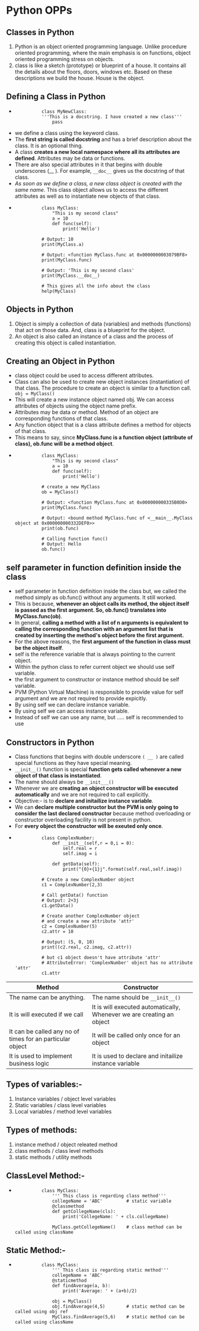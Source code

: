 # Python OPPs
## Classes in Python
1. Python is an object oriented programming language. Unlike procedure oriented programming, where the main emphasis is on functions, object oriented programming stress on objects.
2. class is like a sketch (prototype) or blueprint of a house. It contains all the details about the floors, doors, windows etc. Based on these descriptions we build the house. House is the object.

## Defining a Class in Python
-               class MyNewClass:
                '''This is a docstring. I have created a new class'''
                    pass
- we define a class using the keyword class.                    
- The **first string is called docstring** and has a brief description about the class. It is an optional thing.
- A class **creates a new local namespace where all its attributes are defined**. Attributes may be data or functions.
- There are also special attributes in it that begins with double underscores (__ ). For example, `__doc__` gives us the docstring of that class.
- *As soon as we define a class, a new class object is created with the same name*. This class object allows us to access the different attributes as well as to instantiate new objects of that class.
-               class MyClass:
	                "This is my second class"
                    a = 10
                    def func(self):
                        print('Hello')

                # Output: 10
                print(MyClass.a)

                # Output: <function MyClass.func at 0x0000000003079BF8>
                print(MyClass.func)

                # Output: 'This is my second class'
                print(MyClass.__doc__)

                # This gives all the info about the class
                help(MyClass)

## Objects in Python     
1. Object is simply a collection of data (variables) and methods (functions) that act on those data. And, class is a blueprint for the object.
2. An object is also called an instance of a class and the process of creating this object is called instantiation.

## Creating an Object in Python
- class object could be used to access different attributes.
- Class can also be used to create new object instances (instantiation) of that class. The procedure to create an object is similar to a function call.
                `       obj = MyClass()    `
- This will create a new instance object named obj. We can access attributes of objects using the object name prefix.
- Attributes may be data or method. Method of an object are corresponding functions of that class.
- Any function object that is a class attribute defines a method for objects of that class.
- This means to say, since **MyClass.func is a function object (attribute of class), ob.func will be a method object**.
-               class MyClass:
                    "This is my second class"
                    a = 10
                    def func(self):
                        print('Hello')

                # create a new MyClass
                ob = MyClass()

                # Output: <function MyClass.func at 0x000000000335B0D0>
                print(MyClass.func)

                # Output: <bound method MyClass.func of <__main__.MyClass object at 0x000000000332DEF0>>
                print(ob.func)

                # Calling function func()
                # Output: Hello
                ob.func()

## self parameter in function definition inside the class
- self parameter in function definition inside the class but, we called the method simply as ob.func() without any arguments. It still worked.
- This is because, **whenever an object calls its method, the object itself is passed as the first argument. So, ob.func() translates into MyClass.func(ob)**.
- In general, **calling a method with a list of n arguments is equivalent to calling the corresponding function with an argument list that is created by inserting the method's object before the first argument.**
- For the above reasons, the **first argument of the function in class must be the object itself**. 
- self is the reference variable that is always pointing to the current object.
- Within the python class to refer current object we should use self variable.
- the first argument to constructor or instance method should be self variable.
- PVM (Python Virtual Machine) is responsible to provide value for self argument and we are not required to provide expicitly.
- By using self we can declare  instance variable.
- By using self we can access  instance variable.
- Instead of self we can use any name, but ..... self is recommended to use

## Constructors in Python
- Class functions that begins with double underscore `( __ )` are called special functions as they have special meaning.
- `__init__()` function is special **function gets called whenever a new object of that class is instantiated**.
- The name should always be `__init___()`
- Whenever we are **creating an object constructor will be executed automatically** and we are not required to call explicitly.
- Objective:- is to **declare and initailize instance variable**.
- We can **declare multiple constructor but the PVM is only going to consider the last declared constructor** because method overloading or constructor overloading facility is not present in python.
- For **every object the constructor will be exeuted only once**.
-               class ComplexNumber:
                    def __init__(self,r = 0,i = 0):
                        self.real = r
                        self.imag = i

                    def getData(self):
                        print("{0}+{1}j".format(self.real,self.imag))

                # Create a new ComplexNumber object
                c1 = ComplexNumber(2,3)

                # Call getData() function
                # Output: 2+3j
                c1.getData()

                # Create another ComplexNumber object
                # and create a new attribute 'attr'
                c2 = ComplexNumber(5)
                c2.attr = 10

                # Output: (5, 0, 10)
                print((c2.real, c2.imag, c2.attr))

                # but c1 object doesn't have attribute 'attr'
                # AttributeError: 'ComplexNumber' object has no attribute 'attr'
                c1.attr

| **Method** | **Constructor** |                                                                                                        
| ---------- | --------------- |                                                                                   
| The name can be anything. | The name should be `__init__()` |
| It is will executed if we call |  It is will executed automatically, Whenever we are creating an object | 
| It can be called any no of times for an particular object | It will be called only once for an object |
| It is used to implement business logic | It is used to declare and initailize instance variable |   

## Types of variables:-
1. Instance variables / object level variables
2. Static variables / class level variables
3. Local variables / method level variables

## Types of methods:
1. instance method / object releated method
2. class methods / class level methods
3. static methods / utility methods


## ClassLevel Method:-
-               class MyClass:
                    ''' This class is regarding class method'''
                    collegeName = 'ABC'         # static variable
                    @classmethod
                    def getCollegeName(cls):
                        print('CollegeName: ' + cls.collegeName)

                    MyClass.getCollegeName()    # class method can be called using className

## Static Method:-
-               class MyClass:
                    ''' This class is regarding static method'''
                    collegeName = 'ABC'
                    @staticmethod
                    def findAverage(a, b):
                        print('Average: ' + (a+b)/2)

                    obj = MyClass()
                    obj.findAverage(4,5)        # static method can be called using obj ref
                    MyClass.findAverage(5,6)    # static method can be called using className